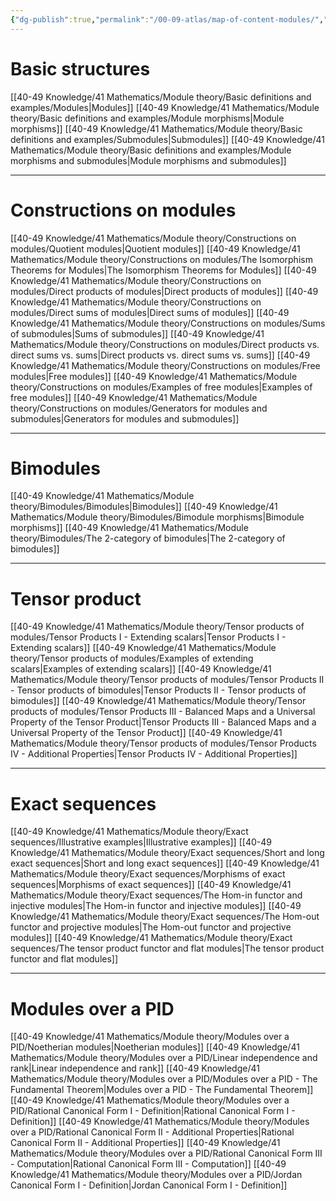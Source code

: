 ```yaml
---
{"dg-publish":true,"permalink":"/00-09-atlas/map-of-content-modules/","updated":"2024-10-09T14:57:39-07:00"}
---
```


# Basic structures

[[40-49 Knowledge/41 Mathematics/Module theory/Basic definitions and examples/Modules\|Modules]]
[[40-49 Knowledge/41 Mathematics/Module theory/Basic definitions and examples/Module morphisms\|Module morphisms]]
[[40-49 Knowledge/41 Mathematics/Module theory/Basic definitions and examples/Submodules\|Submodules]]
[[40-49 Knowledge/41 Mathematics/Module theory/Basic definitions and examples/Module morphisms and submodules\|Module morphisms and submodules]]

---
# Constructions on modules

[[40-49 Knowledge/41 Mathematics/Module theory/Constructions on modules/Quotient modules\|Quotient modules]]
[[40-49 Knowledge/41 Mathematics/Module theory/Constructions on modules/The Isomorphism Theorems for Modules\|The Isomorphism Theorems for Modules]]
[[40-49 Knowledge/41 Mathematics/Module theory/Constructions on modules/Direct products of modules\|Direct products of modules]]
[[40-49 Knowledge/41 Mathematics/Module theory/Constructions on modules/Direct sums of modules\|Direct sums of modules]]
[[40-49 Knowledge/41 Mathematics/Module theory/Constructions on modules/Sums of submodules\|Sums of submodules]]
[[40-49 Knowledge/41 Mathematics/Module theory/Constructions on modules/Direct products vs. direct sums vs. sums\|Direct products vs. direct sums vs. sums]]
[[40-49 Knowledge/41 Mathematics/Module theory/Constructions on modules/Free modules\|Free modules]]
[[40-49 Knowledge/41 Mathematics/Module theory/Constructions on modules/Examples of free modules\|Examples of free modules]]
[[40-49 Knowledge/41 Mathematics/Module theory/Constructions on modules/Generators for modules and submodules\|Generators for modules and submodules]]

---
# Bimodules

[[40-49 Knowledge/41 Mathematics/Module theory/Bimodules/Bimodules\|Bimodules]]
[[40-49 Knowledge/41 Mathematics/Module theory/Bimodules/Bimodule morphisms\|Bimodule morphisms]]
[[40-49 Knowledge/41 Mathematics/Module theory/Bimodules/The 2-category of bimodules\|The 2-category of bimodules]]

---
# Tensor product

[[40-49 Knowledge/41 Mathematics/Module theory/Tensor products of modules/Tensor Products I - Extending scalars\|Tensor Products I - Extending scalars]]
[[40-49 Knowledge/41 Mathematics/Module theory/Tensor products of modules/Examples of extending scalars\|Examples of extending scalars]]
[[40-49 Knowledge/41 Mathematics/Module theory/Tensor products of modules/Tensor Products II - Tensor products of bimodules\|Tensor Products II - Tensor products of bimodules]]
[[40-49 Knowledge/41 Mathematics/Module theory/Tensor products of modules/Tensor Products III - Balanced Maps and a Universal Property of the Tensor Product\|Tensor Products III - Balanced Maps and a Universal Property of the Tensor Product]]
[[40-49 Knowledge/41 Mathematics/Module theory/Tensor products of modules/Tensor Products IV - Additional Properties\|Tensor Products IV - Additional Properties]]

---
# Exact sequences

[[40-49 Knowledge/41 Mathematics/Module theory/Exact sequences/Illustrative examples\|Illustrative examples]]
[[40-49 Knowledge/41 Mathematics/Module theory/Exact sequences/Short and long exact sequences\|Short and long exact sequences]]
[[40-49 Knowledge/41 Mathematics/Module theory/Exact sequences/Morphisms of exact sequences\|Morphisms of exact sequences]]
[[40-49 Knowledge/41 Mathematics/Module theory/Exact sequences/The Hom-in functor and injective modules\|The Hom-in functor and injective modules]]
[[40-49 Knowledge/41 Mathematics/Module theory/Exact sequences/The Hom-out functor and projective modules\|The Hom-out functor and projective modules]]
[[40-49 Knowledge/41 Mathematics/Module theory/Exact sequences/The tensor product functor and flat modules\|The tensor product functor and flat modules]]

---
# Modules over a PID

[[40-49 Knowledge/41 Mathematics/Module theory/Modules over a PID/Noetherian modules\|Noetherian modules]]
[[40-49 Knowledge/41 Mathematics/Module theory/Modules over a PID/Linear independence and rank\|Linear independence and rank]]
[[40-49 Knowledge/41 Mathematics/Module theory/Modules over a PID/Modules over a PID - The Fundamental Theorem\|Modules over a PID - The Fundamental Theorem]]
[[40-49 Knowledge/41 Mathematics/Module theory/Modules over a PID/Rational Canonical Form I - Definition\|Rational Canonical Form I - Definition]]
[[40-49 Knowledge/41 Mathematics/Module theory/Modules over a PID/Rational Canonical Form II - Additional Properties\|Rational Canonical Form II - Additional Properties]]
[[40-49 Knowledge/41 Mathematics/Module theory/Modules over a PID/Rational Canonical Form III - Computation\|Rational Canonical Form III - Computation]]
[[40-49 Knowledge/41 Mathematics/Module theory/Modules over a PID/Jordan Canonical Form I - Definition\|Jordan Canonical Form I - Definition]]